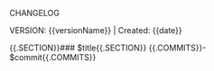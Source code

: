 

CHANGELOG

VERSION: {{versionName}} | Created: {{date}}

{{.SECTION}}### $title{{.SECTION}} {{.COMMITS}}- $commit{{.COMMITS}}
